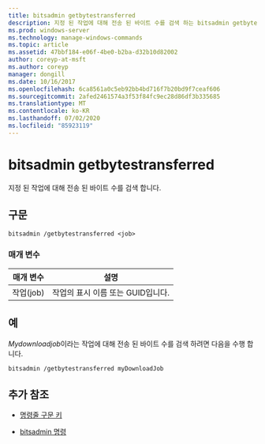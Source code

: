 ```yaml
---
title: bitsadmin getbytestransferred
description: 지정 된 작업에 대해 전송 된 바이트 수를 검색 하는 bitsadmin getbytestransferred 명령에 대 한 참조 문서입니다.
ms.prod: windows-server
ms.technology: manage-windows-commands
ms.topic: article
ms.assetid: 47bbf184-e06f-4be0-b2ba-d32b10d82002
author: coreyp-at-msft
ms.author: coreyp
manager: dongill
ms.date: 10/16/2017
ms.openlocfilehash: 6ca8561a0c5eb92bb4bd716f7b20bd9f7ceaf606
ms.sourcegitcommit: 2afed2461574a3f53f84fc9ec28d86df3b335685
ms.translationtype: MT
ms.contentlocale: ko-KR
ms.lasthandoff: 07/02/2020
ms.locfileid: "85923119"
---
```

# <a name="bitsadmin-getbytestransferred"></a>bitsadmin getbytestransferred

지정 된 작업에 대해 전송 된 바이트 수를 검색 합니다.

## <a name="syntax"></a>구문

```
bitsadmin /getbytestransferred <job>
```

### <a name="parameters"></a>매개 변수

| 매개 변수 | 설명 |
| -------------- | -------------- |
| 작업(job) | 작업의 표시 이름 또는 GUID입니다. |

## <a name="examples"></a>예

*Mydownloadjob*이라는 작업에 대해 전송 된 바이트 수를 검색 하려면 다음을 수행 합니다.

```
bitsadmin /getbytestransferred myDownloadJob
```

## <a name="additional-references"></a>추가 참조

- [명령줄 구문 키](command-line-syntax-key.md)

- [bitsadmin 명령](bitsadmin.md)
